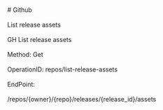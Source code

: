 <br>#     Github</br>
<br>List release assets</br>
<br>GH List release assets</br>
<br>Method: Get</br>
<br>OperationID: repos/list-release-assets</br>
<br>EndPoint:</br>
<br>/repos/{owner}/{repo}/releases/{release_id}/assets</br>
